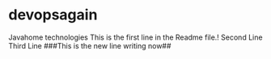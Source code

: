 # devopsagain
Javahome technologies
This is the first line in the Readme file.!
Second Line
Third Line
###This is the new line writing now##
